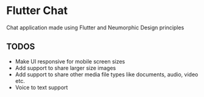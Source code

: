 # Flutter Chat

Chat application made using Flutter and Neumorphic Design principles

## TODOS

- Make UI responsive for mobile screen sizes
- Add support to share larger size images
- Add support to share other media file types like documents, audio, video etc.
- Voice to text support
